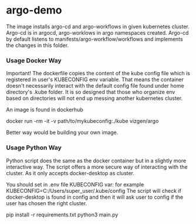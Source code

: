 # argo-demo

The image installs argo-cd and argo-workflows in given kubernetes cluster. 
Argo-cd is in argocd, argo-worklows in argo namespaces created. Argo-cd by default listens to 
manifests/argo-workflow/workflows and implements the changes in this folder.

### Usage Docker Way

Important! The dockerfile copies the content of the kube config file 
which is registered in user's KUBECONFIG env variable. That means the container doesn't necessarily interact with the default config file found under home directory's .kube folder.
It is so designed that those who organize env based on directories 
will not end up messing another kubernetes cluster. 

An image is found in dockerhub

docker run -rm -it -v path/to/mykubeconfig:./kube vizgen/argo

Better way would be building your own image.

### Usage Python Way

Python script does the same as the docker container but in a slightly more interactive way.
The script offers a more secure way of interacting with the cluster. As it only accepts docker-desktop as cluster.

You should set in .env file KUBECONFIG var: for example KUBECONFIG=C:/Users/super_user/.kube/config
The script will check if docker-desktop is found in config and then it will ask user to config if the user has chosen the right cluster.

pip install -r requirements.txt
python3 main.py